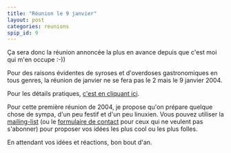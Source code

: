 ```yaml
---
title: "Réunion le 9 janvier"
layout: post
categories: reunions
spip_id: 9
---
```

Ça sera donc la réunion annoncée la plus en avance depuis que c'est moi qui m'en occupe :-))

Pour des raisons évidentes de syroses et d'overdoses gastronomiques en tous genres, la réunion de janvier ne se fera pas le 2 mais le 9 janvier 2004.

Pour les détails pratiques, [c'est en cliquant ici](/association/les-reunions-du-plug/).

Pour cette première réunion de 2004, je propose qu'on prépare quelque chose de sympa, d'un peu festif et d'un peu linuxien. Vous pouvez utiliser la [mailing-list](/mailing-lists.html) (ou le [formulaire de contact](/contact/) pour ceux qui ne veulent pas s'abonner) pour proposer vos idées les plus cool ou les plus folles.

En attendant vos idées et réactions, bon bout d'an.